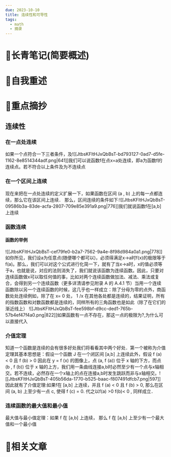 ```yaml
---
due: 2023-10-10
title: 连续性和可导性
tags:
  - math
  - 摘录
---
```

# 📖长青笔记(简要概述)



# 📘自我重述




# 🍎重点摘抄
## 连续性
### 在一点处连续
如果一个点符合一下三者条件，及![[JtbsKFltHJxQbBsT-bd793127-0ad7-d5fe-1162-8e8514344adf.png|641]]我们可以说函数f在点x=a处连续，即a为函数f的连续点。若不符合以上条件及为不连续点
### 在一个区间上连续
现在来把在一点处连续的定义扩展一下，如果函数在区间 (a , b) 上的每一点都连续，那么它在该区间上连续．
那么，区间连续的条件如下:![[JtbsKFltHJxQbBsT-09586b3a-83de-acfa-2807-709e85e391a9.png|776]]我们就说函数f在\[a,b]上连续

### 函数连续
#### 函数的举例
![[JtbsKFltHJxQbBsT-cef79fe0-b2a7-7562-9a4e-8f98d984a0a1.png|778]]如你所见，我们设a为任意点(随便哪个都可以)，必须得满足x->a时f(x)的极限等于f(a)。那么，我们可以对这个公式进行化简一下，就有了当x->a时，x的值必须等于a，也就是说，对应的法则消失了，我们就说该函数为连续函数。因此，只要对连续函数做x可以取任何值的事，比如对两个连续函数做加法、减法、乘法或复合，会得到另一个连续函数（更多详清请参见附录 A 的 A.4.1 节）当用一个连续函数除以另一个连续函数的时候，这几乎也一样成立：除了分母为零的点外，商函数处处连续例如，除了在 x= 0 处， 1 /x 在其他各处都是连续的，结果证明，所有的指数函数和对数函数都是连续的，同样所有的三角函数也是如此（除了在它们的渐近线上）
![[JtbsKFltHJxQbBsT-fee598bf-d9cc-ded1-765b-57b4ef47f4a0.png|822]]如果函数有一点不存在，那这一点的极限为?,为什么可以直接代入

### 介值定理
知道一个函数是连续的会有很多好处我们将看看其中两个好处．第一个被称为介值定理其基本思想是：假设一个函数 J 在一个闭区间 \[a,b] 上连续此外，假设 f (a) < 0 且 f (b) > 0 因此在 y = f (x) 的图像上，点 (a, f (a)) 位于 x 轴的下方，而点 (b , f (b)) 位于 x 轴的上方，我们用一条曲线连接a,b时必然至少有一个点与x轴相交。若不连续，必然存在一个x轴上的点在连接a,b时发生跳跃而非与x轴相交。![[JtbsKFltHJxQbBsT-405b56da-1770-b525-baac-f807491dfcb7.png|597]]
因此就有了介值定理:如果f在 \[a,b] 上连续，并且 f (a) < 0 且 f (b) > 0, 那么在区间
(a, b) 上至少有一点 c, 使得 f (c) = 0. 代之以f(a) >0  f(b)< 0 , 同样成立．

### 连续函数的最大值和最小值
最大值与最小值定理：如果 f 在 \[a,b] 上连续， 那么 f 在 \[a,b] 上至少有一个最大值和一个最小值








# 📒相关文章


